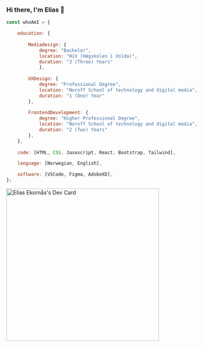 ### Hi there, I'm Elias 👋
```js
const whoAmI = {

    education: {
    
        Mediadesign: {
            degree: "Bachelor",
            location: "HiV (Høgskolen i Volda)",
            duration: "3 (Three) Years"
            },
            
        UXDesign: {
            degree: "Professional Degree",
            location: "Noroff School of technology and digital media",
            duration: "1 (One) Year"
        },
        
        FrontendDevelopment: {
            degree: "Higher Professional Degree",
            location: "Noroff School of technology and digital media",
            duration: "2 (Two) Years"
        },
    },
    
    code: [HTML, CSS, Javascript, React, Bootstrap, Tailwind],

    language: [Norwegian, English],

    software: [VSCode, Figma, AdobeXD],
};
```
<a href="https://app.daily.dev/eliasekorns"><img src="https://github.com/DrRuski/DrRuski/blob/main/devcard.svg" width="400" alt="Elias Ekornås's Dev Card"/></a>

